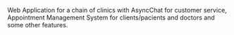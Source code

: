Web Application for a chain of clinics with AsyncChat for customer service, Appointment Management System for clients/pacients and doctors and some other features.

